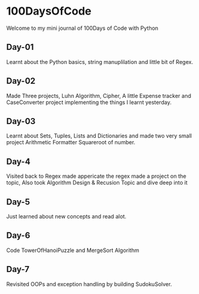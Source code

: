 # 100DaysOfCode
Welcome to my mini journal of 100Days of Code with Python
## Day-01
Learnt about the Python basics, string manuplilation and little bit of Regex.
## Day-02 
Made Three projects, Luhn Algorithm, Cipher, A little Expense tracker and CaseConverter project implementing the things I learnt yesterday.
## Day-03
Learnt about Sets, Tuples, Lists and Dictionaries and made two very small project Arithmetic Formatter Squareroot of number.
## Day-4
Visited back to Regex made appericate the regex made a project on the topic, Also took Algorithm Design & Recusion Topic and dive deep into it
## Day-5
Just learned about new concepts and read alot.
## Day-6
Code TowerOfHanoiPuzzle and MergeSort Algorithm 
## Day-7
Revisited OOPs and exception handling by building SudokuSolver.
